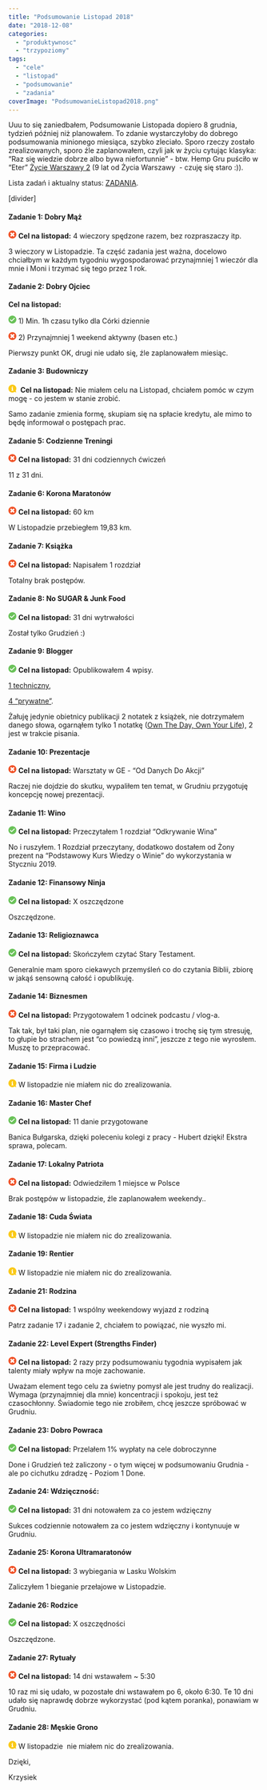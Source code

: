 ```yaml
---
title: "Podsumowanie Listopad 2018"
date: "2018-12-08"
categories: 
  - "produktywnosc"
  - "trzypoziomy"
tags: 
  - "cele"
  - "listopad"
  - "podsumowanie"
  - "zadania"
coverImage: "PodsumowanieListopad2018.png"
---
```


Uuu to się zaniedbałem, Podsumowanie Listopada dopiero 8 grudnia, tydzień później niż planowałem. To zdanie wystarczyłoby do dobrego podsumowania minionego miesiąca, szybko zleciało. Sporo rzeczy zostało zrealizowanych, sporo źle zaplanowałem, czyli jak w życiu cytując klasyka: “Raz się wiedzie dobrze albo bywa niefortunnie” - btw. Hemp Gru puściło w “Eter” [Życie Warszawy 2](https://www.youtube.com/watch?v=N-ph5gmqkMc) (9 lat od Życia Warszawy  - czuję się staro :)).

Lista zadań i aktualny status: [ZADANIA](https://blog.krzysztofbury.pl/zadania/).

\[divider\]  

#### **Zadanie 1: Dobry Mąż**

![](images/cancel.png) **Cel na listopad:** 4 wieczory spędzone razem, bez rozpraszaczy itp.

3 wieczory w Listopadzie. Ta część zadania jest ważna, docelowo chciałbym w każdym tygodniu wygospodarować przynajmniej 1 wieczór dla mnie i Moni i trzymać się tego przez 1 rok.

#### **Zadanie 2: Dobry Ojciec**

**Cel na listopad:**

![](images/checked.png) 1) Min. 1h czasu tylko dla Córki dziennie

![](images/cancel.png) 2) Przynajmniej 1 weekend aktywny (basen etc.)

Pierwszy punkt OK, drugi nie udało się, źle zaplanowałem miesiąc.

#### **Zadanie 3: Budowniczy**

![](images/information-1.png)  **Cel na listopad:** Nie miałem celu na Listopad, chciałem pomóc w czym mogę - co jestem w stanie zrobić. 

Samo zadanie zmienia formę, skupiam się na spłacie kredytu, ale mimo to będę informował o postępach prac. 

#### **Zadanie 5: Codzienne Treningi**

![](images/cancel.png) **Cel na listopad:** 31 dni codziennych ćwiczeń

11 z 31 dni.

#### **Zadanie 6: Korona Maratonów**

![](images/cancel.png) **Cel na listopad:** 60 km

W Listopadzie przebiegłem 19,83 km.

#### **Zadanie 7: Książka**

![](images/cancel.png) **Cel na listopad:** Napisałem 1 rozdział

Totalny brak postępów.

#### **Zadanie 8: No SUGAR & Junk Food**

![](images/checked.png) **Cel na listopad:** 31 dni wytrwałości

Został tylko Grudzień :)

#### **Zadanie 9: Blogger**

![](images/checked.png) **Cel na listopad:** Opublikowałem 4 wpisy.

[1 techniczny](http://datacraze.pl/2018/11/10-important-elements-of-data-warehouse/),

[4 “prywatne”](https://blog.krzysztofbury.pl/2018/11/).

Żałuję jedynie obietnicy publikacji 2 notatek z książek, nie dotrzymałem danego słowa, ogarnąłem tylko 1 notatkę ([Own The Day, Own Your Life](https://blog.krzysztofbury.pl/2018/11/own-the-day-own-your-life/)), 2 jest w trakcie pisania.

#### **Zadanie 10: Prezentacje**

![](images/cancel.png) **Cel na listopad:** Warsztaty w GE - “Od Danych Do Akcji”

Raczej nie dojdzie do skutku, wypaliłem ten temat, w Grudniu przygotuję koncepcję nowej prezentacji.  

#### **Zadanie 11: Wino**

![](images/checked.png) **Cel na listopad:** Przeczytałem 1 rozdział “Odkrywanie Wina”

No i ruszyłem. 1 Rozdział przeczytany, dodatkowo dostałem od Żony prezent na “Podstawowy Kurs Wiedzy o Winie” do wykorzystania w Styczniu 2019.

#### **Zadanie 12: Finansowy Ninja**

![](images/checked.png) **Cel na listopad:** X oszczędzone

Oszczędzone.

#### **Zadanie 13: Religioznawca**

![](images/checked.png) **Cel na listopad:** Skończyłem czytać Stary Testament.

Generalnie mam sporo ciekawych przemyśleń co do czytania Biblii, zbiorę w jakąś sensowną całość i opublikuję.

#### **Zadanie 14: Biznesmen**

![](images/cancel.png) **Cel na listopad:** Przygotowałem 1 odcinek podcastu / vlog-a.

Tak tak, był taki plan, nie ogarnąłem się czasowo i trochę się tym stresuję, to głupie bo strachem jest “co powiedzą inni”, jeszcze z tego nie wyrosłem. Muszę to przepracować.

#### **Zadanie 15: Firma i Ludzie**

![](images/information-1.png) W listopadzie nie miałem nic do zrealizowania.

#### **Zadanie 16: Master Chef**

![](images/checked.png) **Cel na listopad:** 11 danie przygotowane

Banica Bułgarska, dzięki poleceniu kolegi z pracy - Hubert dzięki! Ekstra sprawa, polecam.

#### **Zadanie 17: Lokalny Patriota**

![](images/cancel.png) **Cel na listopad:** Odwiedziłem 1 miejsce w Polsce

Brak postępów w listopadzie, źle zaplanowałem weekendy..

#### **Zadanie 18: Cuda Świata**

![](images/information-1.png) W listopadzie nie miałem nic do zrealizowania.

#### **Zadanie 19: Rentier**

![](images/information-1.png) W listopadzie nie miałem nic do zrealizowania.

#### **Zadanie 21: Rodzina**

![](images/cancel.png) **Cel na listopad:** 1 wspólny weekendowy wyjazd z rodziną

Patrz zadanie 17 i zadanie 2, chciałem to powiązać, nie wyszło mi.  

#### **Zadanie 22: Level Expert (Strengths Finder)**

![](images/cancel.png) **Cel na listopad:** 2 razy przy podsumowaniu tygodnia wypisałem jak talenty miały wpływ na moje zachowanie.

Uważam element tego celu za świetny pomysł ale jest trudny do realizacji. Wymaga (przynajmniej dla mnie) koncentracji i spokoju, jest też czasochłonny. Świadomie tego nie zrobiłem, chcę jeszcze spróbować w Grudniu.  

#### **Zadanie 23: Dobro Powraca**

![](images/checked.png) **Cel na listopad:** Przelałem 1% wypłaty na cele dobroczynne

Done i Grudzień też zaliczony - o tym więcej w podsumowaniu Grudnia - ale po cichutku zdradzę - Poziom 1 Done.

#### **Zadanie 24: Wdzięczność:**

![](images/checked.png) **Cel na listopad:** 31 dni notowałem za co jestem wdzięczny

Sukces codziennie notowałem za co jestem wdzięczny i kontynuuje w Grudniu.

#### **Zadanie 25: Korona Ultramaratonów**

![](images/cancel.png) **Cel na listopad:** 3 wybiegania w Lasku Wolskim

Zaliczyłem 1 bieganie przełajowe w Listopadzie.

#### **Zadanie 26: Rodzice**

![](images/checked.png) **Cel na listopad:** X oszczędności

Oszczędzone.

#### **Zadanie 27: Rytuały**

![](images/cancel.png) **Cel na listopad:** 14 dni wstawałem ~ 5:30

10 raz mi się udało, w pozostałe dni wstawałem po 6, około 6:30. Te 10 dni udało się naprawdę dobrze wykorzystać (pod kątem poranka), ponawiam w Grudniu.

#### **Zadanie 28: Męskie Grono**

![](images/information-1.png) W listopadzie  nie miałem nic do zrealizowania.

Dzięki,

Krzysiek
